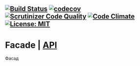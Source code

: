 [![Build Status](https://travis-ci.org/Jagepard/PhpDesignPatterns-Facade.svg?branch=master)](https://travis-ci.org/Jagepard/PhpDesignPatterns-Facade)
[![codecov](https://codecov.io/gh/Jagepard/PhpDesignPatterns-Facade/branch/master/graph/badge.svg)](https://codecov.io/gh/Jagepard/PhpDesignPatterns-Facade)
[![Scrutinizer Code Quality](https://scrutinizer-ci.com/g/Jagepard/PhpDesignPatterns-Facade/badges/quality-score.png?b=master)](https://scrutinizer-ci.com/g/Jagepard/PhpDesignPatterns-Facade/?branch=master)
[![Code Climate](https://codeclimate.com/github/Jagepard/PhpDesignPatterns-Facade/badges/gpa.svg)](https://codeclimate.com/github/Jagepard/PhpDesignPatterns-Facade)
[![License: MIT](https://img.shields.io/badge/license-MIT-498e7f.svg)](https://mit-license.org/)
-----

# Facade | [API](https://github.com/Jagepard/PhpDesignPatterns-Facade/blob/master/docs.md "Documentation API")
Фасад
